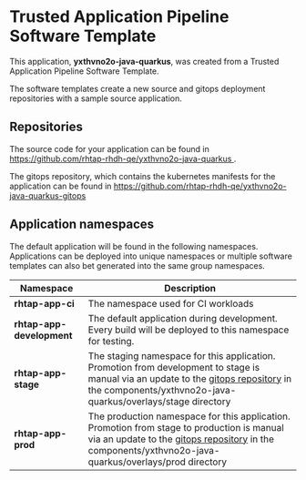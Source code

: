 # Trusted Application Pipeline Software Template

This application, **yxthvno2o-java-quarkus**, was created from a Trusted Application Pipeline Software Template.

The software templates create a new source and gitops deployment repositories with a sample source application. 

## Repositories

The source code for your application can be found in [https://github.com/rhtap-rhdh-qe/yxthvno2o-java-quarkus ](https://github.com/rhtap-rhdh-qe/yxthvno2o-java-quarkus ).
 
The gitops repository, which contains the kubernetes manifests for the application can be found in 
[https://github.com/rhtap-rhdh-qe/yxthvno2o-java-quarkus-gitops ](https://github.com/rhtap-rhdh-qe/yxthvno2o-java-quarkus-gitops ) 

## Application namespaces 

The default application will be found in the following namespaces. Applications can be deployed into unique namespaces or multiple software templates can also bet generated into the same group namespaces.  

|  Namespace   |  Description   |  
| -------- | -------- |
| **rhtap-app-ci** | The namespace used for CI workloads |
| **rhtap-app-development** | The default application during development. Every build will be deployed to this namespace for testing. |
| **rhtap-app-stage** | The staging namespace for this application. Promotion from development to stage is manual via an update to the [gitops repository](https://github.com/rhtap-rhdh-qe/yxthvno2o-java-quarkus-gitops ) in the components/yxthvno2o-java-quarkus/overlays/stage directory |
| **rhtap-app-prod** | The production namespace for this application. Promotion from stage to production is manual via an update to the [gitops repository](https://github.com/rhtap-rhdh-qe/yxthvno2o-java-quarkus-gitops ) in the components/yxthvno2o-java-quarkus/overlays/prod directory |